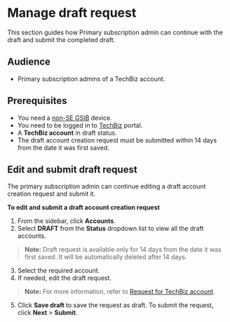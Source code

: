 # Manage draft request

This section guides how Primary subscription admin can continue with the draft and submit the completed draft.

## Audience

- Primary subscription admins of a TechBiz account.

## Prerequisites

- You need a [non-SE GSIB](https://docs.developer.tech.gov.sg/docs/techbiz-documentation/glossary) device.
- You need to be logged in to [TechBiz](https://portal.techbiz.suite.gov.sg/) portal.
- A **TechBiz account** in draft status.
- The draft account creation request must be submitted within 14 days from the date it was first saved. 

## Edit and submit draft request

The primary subscription admin can continue editing a draft account creation request and submit it. 

**To edit and submit a draft account creation request**

1. From the sidebar, click **Accounts**.
2. Select **DRAFT** from the **Status** dropdown list to view all the draft accounts.
> **Note:** Draft request is available only for 14 days from the date it was first saved. It will be automatically deleted after 14 days. 
3. Select the required account.
4. If needed, edit the draft request. 

> **Note:** For more information, refer to [Request for TechBiz account](request-for-techbiz-account.md). 

5. Click **Save draft** to save the request as draft. To submit the request, click **Next** > **Submit**.  

